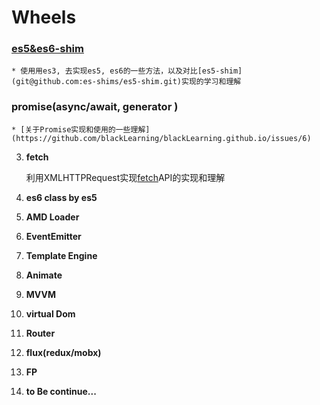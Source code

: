 # Wheels

### [es5&es6-shim](https://github.com/blackLearning/Wheels/tree/master/ES5-shims)
    * 使用用es3, 去实现es5, es6的一些方法，以及对比[es5-shim](git@github.com:es-shims/es5-shim.git)实现的学习和理解

### **promise(async/await, generator )**

    * [关于Promise实现和使用的一些理解](https://github.com/blackLearning/blackLearning.github.io/issues/6)

3. **fetch**

    利用XMLHTTPRequest实现[fetch](https://github.com/blackLearning/Wheels/tree/master/fetch)API的实现和理解

4. **es6 class by es5**
5. **AMD Loader**
6. **EventEmitter**
7. **Template Engine**

8. **Animate**
9. **MVVM**
10. **virtual Dom**

11. **Router**
12. **flux(redux/mobx)**
13. **FP**
14. **to Be continue...**
